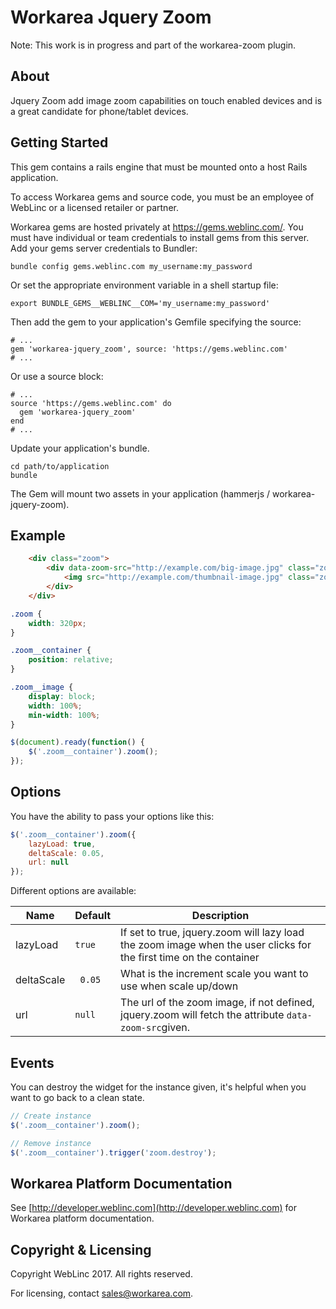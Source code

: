 Workarea Jquery Zoom
================================================================================

Note: This work is in progress and part of the workarea-zoom plugin.

About
--------------------------------------------------------------------------------
Jquery Zoom add image zoom capabilities on touch enabled devices and is a great candidate for phone/tablet devices.


Getting Started
--------------------------------------------------------------------------------

This gem contains a rails engine that must be mounted onto a host Rails application.

To access Workarea gems and source code, you must be an employee of WebLinc or a licensed retailer or partner.

Workarea gems are hosted privately at https://gems.weblinc.com/.
You must have individual or team credentials to install gems from this server. Add your gems server credentials to Bundler:

    bundle config gems.weblinc.com my_username:my_password

Or set the appropriate environment variable in a shell startup file:

    export BUNDLE_GEMS__WEBLINC__COM='my_username:my_password'

Then add the gem to your application's Gemfile specifying the source:

    # ...
    gem 'workarea-jquery_zoom', source: 'https://gems.weblinc.com'
    # ...

Or use a source block:

    # ...
    source 'https://gems.weblinc.com' do
      gem 'workarea-jquery_zoom'
    end
    # ...

Update your application's bundle.

    cd path/to/application
    bundle

The Gem will mount two assets in your application (hammerjs / workarea-jquery-zoom).


Example
--------------------------------------------------------------------------------

```html
    <div class="zoom">
        <div data-zoom-src="http://example.com/big-image.jpg" class="zoom__container">
            <img src="http://example.com/thumbnail-image.jpg" class="zoom__image">
        </div>
    </div>
```

```css
.zoom {
    width: 320px;
}

.zoom__container {
    position: relative;
}

.zoom__image {
    display: block;
    width: 100%;
    min-width: 100%;
}
```

```javascript
$(document).ready(function() {
    $('.zoom__container').zoom();
});
```


Options
--------------------------------------------------------------------------------

You have the ability to pass your options like this:

```javascript
$('.zoom__container').zoom({
    lazyLoad: true,
    deltaScale: 0.05,
    url: null
});
```

Different options are available:

Name  | Default | Description
------------- | ------------- | -------------
lazyLoad  | ```true``` | If set to true, jquery.zoom will lazy load the zoom image when the user clicks for the first time on the container
deltaScale  |``` 0.05``` | What is the increment scale you want to use when scale up/down
url | ```null``` | The url of the zoom image, if not defined, jquery.zoom will fetch the attribute  ```data-zoom-src```given.


Events
--------------------------------------------------------------------------------

You can destroy the widget for the instance given, it's helpful when you want to go back to a clean state.

```javascript
// Create instance
$('.zoom__container').zoom();

// Remove instance
$('.zoom__container').trigger('zoom.destroy');
```


Workarea Platform Documentation
--------------------------------------------------------------------------------

See [http://developer.weblinc.com](http://developer.weblinc.com) for Workarea platform documentation.

Copyright & Licensing
--------------------------------------------------------------------------------

Copyright WebLinc 2017. All rights reserved.

For licensing, contact sales@workarea.com.
